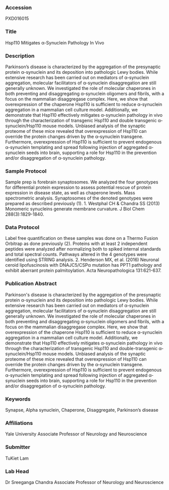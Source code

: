 ### Accession
PXD016015

### Title
Hsp110 Mitigates α-Synuclein Pathology In Vivo

### Description
Parkinson’s disease is characterized by the aggregation of the presynaptic protein α-synuclein and its deposition into pathologic Lewy bodies. While extensive research has been carried out on mediators of α-synuclein aggregation, molecular facilitators of α-synuclein disaggregation are still generally unknown. We investigated the role of molecular chaperones in both preventing and disaggregating α-synuclein oligomers and fibrils, with a focus on the mammalian disaggregase complex. Here, we show that overexpression of the chaperone Hsp110 is sufficient to reduce α-synuclein aggregation in a mammalian cell culture model. Additionally, we demonstrate that Hsp110 effectively mitigates α-synuclein pathology in vivo through the characterization of transgenic Hsp110 and double transgenic α-synuclein/Hsp110 mouse models. Unbiased analysis of the synaptic proteome of these mice revealed that overexpression of Hsp110 can override the protein changes driven by the α-synuclein transgene. Furthermore, overexpression of Hsp110 is sufficient to prevent endogenous α-synuclein templating and spread following injection of aggregated α-synuclein seeds into brain, supporting a role for Hsp110 in the prevention and/or disaggregation of α-synuclein pathology.

### Sample Protocol
Sample prep is forebrain synaptosomes. We analyzed the four genotypes for differential protein expression to assess potential rescue of protein expression in disease state, as well as chaperone levels.  Mass spectrometric analysis. Synaptosomes of the denoted genotypes were prepared as described previously (1). 1. Westphal CH & Chandra SS (2013) Monomeric synucleins generate membrane curvature. J Biol Chem 288(3):1829-1840.

### Data Protocol
Label free quantification on these samples was done on a Thermo Fusion Orbitrap as done previously (2). Proteins with at least 2 independent peptides were analyzed after normalizing both to spiked internal standards and total spectral counts. Pathways altered in the 4 genotypes were identified using STRING analysis. 2. Henderson MX, et al. (2016) Neuronal ceroid lipofuscinosis with DNAJC5/CSPα mutation has PPT1 pathology and exhibit aberrant protein palmitoylation. Acta Neuropathologica 131:621-637.

### Publication Abstract
Parkinson's disease is characterized by the aggregation of the presynaptic protein &#x3b1;-synuclein and its deposition into pathologic Lewy bodies. While extensive research has been carried out on mediators of &#x3b1;-synuclein aggregation, molecular facilitators of &#x3b1;-synuclein disaggregation are still generally unknown. We investigated the role of molecular chaperones in both preventing and disaggregating &#x3b1;-synuclein oligomers and fibrils, with a focus on the mammalian disaggregase complex. Here, we show that overexpression of the chaperone Hsp110 is sufficient to reduce &#x3b1;-synuclein aggregation in a mammalian cell culture model. Additionally, we demonstrate that Hsp110 effectively mitigates &#x3b1;-synuclein pathology in vivo through the characterization of transgenic Hsp110 and double-transgenic &#x3b1;-synuclein/Hsp110 mouse models. Unbiased analysis of the synaptic proteome of these mice revealed that overexpression of Hsp110 can override the protein changes driven by the &#x3b1;-synuclein transgene. Furthermore, overexpression of Hsp110 is sufficient to prevent endogenous &#x3b1;-synuclein templating and spread following injection of aggregated &#x3b1;-synuclein seeds into brain, supporting a role for Hsp110 in the prevention and/or disaggregation of &#x3b1;-synuclein pathology.

### Keywords
Synapse, Alpha synuclein, Chaperone, Disaggregate, Parkinson’s disease

### Affiliations
Yale University
Associate Professor of Neurology and Neuroscience

### Submitter
TuKiet Lam

### Lab Head
Dr Sreeganga Chandra
Associate Professor of Neurology and Neuroscience


